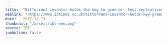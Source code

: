 ```yaml
---
title:  "BitTorrent inventor holds the key to greener, less centralised cryptocurrency mining"
weblink: "https://www.ibtimes.co.uk/bittorrent-inventor-holds-key-greener-less-centralised-cryptocurrency-mining-1647724"
date:   2017-12-13
thumbnail: "/assets/ibt-new.png"
source: IBT
jumbotron: false
---
```

